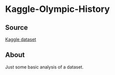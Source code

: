 # Kaggle-Olympic-History

## Source
[Kaggle dataset](https://www.kaggle.com/datasets/heesoo37/120-years-of-olympic-history-athletes-and-results)

## About 
Just some basic analysis of a dataset.
